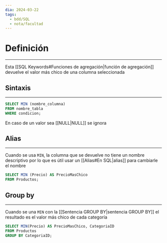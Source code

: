 ```yaml
---
dia: 2024-03-22
tags:
  - bdd/SQL
  - nota/facultad
---
```

# Definición
---
Esta [[SQL Keywords#Funciones de agregación|función de agregación]] devuelve el valor más chico de una columna seleccionada

## Sintaxis
---
```SQL
SELECT MIN (nombre_columna)
FROM nombre_tabla
WHERE condicion;
```

En caso de un valor sea [[NULL|NULL]] se ignora

## Alias
---
Cuando se usa `MIN`, la columna que se devuelve no tiene un nombre descriptivo por lo que es útil usar un [[Alias#En SQL|alias]] para cambiarle el nombre 

```SQL
SELECT MIN (Precio) AS PrecioMasChico
FROM Productos;
```

## Group by
---
Cuando se una `MIN` con la [[Sentencia GROUP BY|sentencia GROUP BY]] el resultado es el valor más chico de cada categoría

```SQL
SELECT MIN(Precio) AS PrecioMasChico, CategoriaID
FROM Productos
GROUP BY CategoriaID;
```